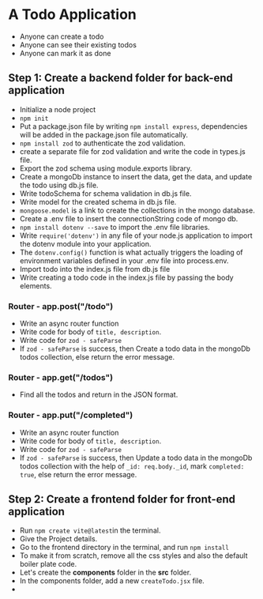 # A Todo Application
* Anyone can create a todo
* Anyone can see their existing todos
* Anyone can mark it as done

## Step 1: Create a backend folder for back-end application
* Initialize a node project
* `npm init` 
* Put a package.json file by writing `npm install express`, dependencies will be added in the package.json file automatically.
* `npm install zod` to authenticate the zod validation.
* create a separate file for zod validation and write the code in types.js file.
* Export the zod schema using module.exports library.
* Create a mongoDb instance to insert the data, get the data, and update the todo using db.js file.
* Write todoSchema for schema validation in db.js file.
* Write model for the created schema in db.js file. 
* `mongoose.model` is a link to create the collections in the mongo database.
* Create a .env file to insert the connectionString code of mongo db. 
* `npm install dotenv --save` to import the .env file libraries. 
* Write `require('dotenv')` in any file of your node.js application to import the dotenv module into your application.
* The `dotenv.config()` function is what actually triggers the loading of environment variables defined in your .env file into process.env.
* Import todo into the index.js file from db.js file
* Write creating a todo code in the index.js file by passing the body elements. 

### Router - app.post("/todo")
* Write an async router function
* Write code for body of `title, description`. 
* Write code for `zod - safeParse`
* If `zod - safeParse` is success, then Create a todo data in the mongoDb todos collection, else return the error message.

### Router - app.get("/todos")
* Find all the todos and return in the JSON format.

### Router - app.put("/completed")
* Write an async router function
* Write code for body of `title, description`. 
* Write code for `zod - safeParse`
* If `zod - safeParse` is success, then Update a todo data in the mongoDb todos collection with the help of `_id: req.body._id`, mark `completed: true`, else return the error message.

## Step 2: Create a frontend folder for front-end application
* Run `npm create vite@latest`in the terminal.
* Give the Project details.  
* Go to the frontend directory in the terminal, and run `npm install`
* To make it from scratch, remove all the css styles and also the default boiler plate code.
* Let's create the **components** folder in the **src** folder.
* In the components folder, add a new `createTodo.jsx` file.
* 


